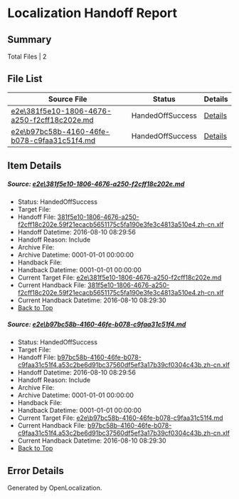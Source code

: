 # <a name='report-top'></a> Localization Handoff Report

## Summary
 Total Files | 2

## File List
 Source File | Status | Details 
 ----------- | ------ | ------- 
 [e2e\381f5e10-1806-4676-a250-f2cff18c202e.md](https://github.com/OpenLocalizationTestOrg/oltest/blob/dc4b015b1488281f5d5646de3fe3c7de7fcfbc4d/e2e/381f5e10-1806-4676-a250-f2cff18c202e.md) | HandedOffSuccess | [Details](#652e1e697ca87e695fc39adaa396269abb3721651)
 [e2e\b97bc58b-4160-46fe-b078-c9faa31c51f4.md](https://github.com/OpenLocalizationTestOrg/oltest/blob/dc4b015b1488281f5d5646de3fe3c7de7fcfbc4d/e2e/b97bc58b-4160-46fe-b078-c9faa31c51f4.md) | HandedOffSuccess | [Details](#8c48ed9f8b57c8cc787834912e90ee16d71e50354)

## Item Details
##### <a name='652e1e697ca87e695fc39adaa396269abb3721651'></a> Source: [e2e\381f5e10-1806-4676-a250-f2cff18c202e.md](https://github.com/OpenLocalizationTestOrg/oltest/blob/dc4b015b1488281f5d5646de3fe3c7de7fcfbc4d/e2e/381f5e10-1806-4676-a250-f2cff18c202e.md)
* Status: HandedOffSuccess
* Target File: 
* Handoff File: [381f5e10-1806-4676-a250-f2cff18c202e.59f21ecacb5651175c5fa190e3fe3c4813a510e4.zh-cn.xlf](https://github.com/OpenLocalizationTestOrg/olhandoff-e2e/blob/43c83d9cf4b5ed5f0b8e7dcc5877ed78efd707d1/ol-handoff/OpenLocalizationTestOrg/ol-test-zhcn/ci/ht/381f5e10-1806-4676-a250-f2cff18c202e.59f21ecacb5651175c5fa190e3fe3c4813a510e4.zh-cn.xlf)
* Handoff Datetime: 2016-08-10 08:29:56
* Handoff Reason: Include
* Archive File: 
* Archive Datetime: 0001-01-01 00:00:00
* Handback File: 
* Handback Datetime: 0001-01-01 00:00:00
* Current Target File: [e2e\381f5e10-1806-4676-a250-f2cff18c202e.md](https://github.com/OpenLocalizationTestOrg/ol-test-zhcn/blob/424499a5b72e711d7281ce017af995a378465b1b/e2e/381f5e10-1806-4676-a250-f2cff18c202e.md)
* Current Handback File: [381f5e10-1806-4676-a250-f2cff18c202e.59f21ecacb5651175c5fa190e3fe3c4813a510e4.zh-cn.xlf](https://github.com/OpenLocalizationTestOrg/olhandback-e2e/blob/389641cadf5aef0c5766a054a93fa6f515869d2e/ol-handback/OpenLocalizationTestOrg/ol-test-zhcn/ci/ht/381f5e10-1806-4676-a250-f2cff18c202e.59f21ecacb5651175c5fa190e3fe3c4813a510e4.zh-cn.xlf)
* Current Handback Datetime: 2016-08-10 08:29:30
* [Back to Top](#report-top)

##### <a name='8c48ed9f8b57c8cc787834912e90ee16d71e50354'></a> Source: [e2e\b97bc58b-4160-46fe-b078-c9faa31c51f4.md](https://github.com/OpenLocalizationTestOrg/oltest/blob/dc4b015b1488281f5d5646de3fe3c7de7fcfbc4d/e2e/b97bc58b-4160-46fe-b078-c9faa31c51f4.md)
* Status: HandedOffSuccess
* Target File: 
* Handoff File: [b97bc58b-4160-46fe-b078-c9faa31c51f4.a53c2be6d91bc37560df5ef3a17b39cf0304c43b.zh-cn.xlf](https://github.com/OpenLocalizationTestOrg/olhandoff-e2e/blob/43c83d9cf4b5ed5f0b8e7dcc5877ed78efd707d1/ol-handoff/OpenLocalizationTestOrg/ol-test-zhcn/ci/ht/b97bc58b-4160-46fe-b078-c9faa31c51f4.a53c2be6d91bc37560df5ef3a17b39cf0304c43b.zh-cn.xlf)
* Handoff Datetime: 2016-08-10 08:29:56
* Handoff Reason: Include
* Archive File: 
* Archive Datetime: 0001-01-01 00:00:00
* Handback File: 
* Handback Datetime: 0001-01-01 00:00:00
* Current Target File: [e2e\b97bc58b-4160-46fe-b078-c9faa31c51f4.md](https://github.com/OpenLocalizationTestOrg/ol-test-zhcn/blob/424499a5b72e711d7281ce017af995a378465b1b/e2e/b97bc58b-4160-46fe-b078-c9faa31c51f4.md)
* Current Handback File: [b97bc58b-4160-46fe-b078-c9faa31c51f4.a53c2be6d91bc37560df5ef3a17b39cf0304c43b.zh-cn.xlf](https://github.com/OpenLocalizationTestOrg/olhandback-e2e/blob/389641cadf5aef0c5766a054a93fa6f515869d2e/ol-handback/OpenLocalizationTestOrg/ol-test-zhcn/ci/ht/b97bc58b-4160-46fe-b078-c9faa31c51f4.a53c2be6d91bc37560df5ef3a17b39cf0304c43b.zh-cn.xlf)
* Current Handback Datetime: 2016-08-10 08:29:30
* [Back to Top](#report-top)


## Error Details

Generated by OpenLocalization.
